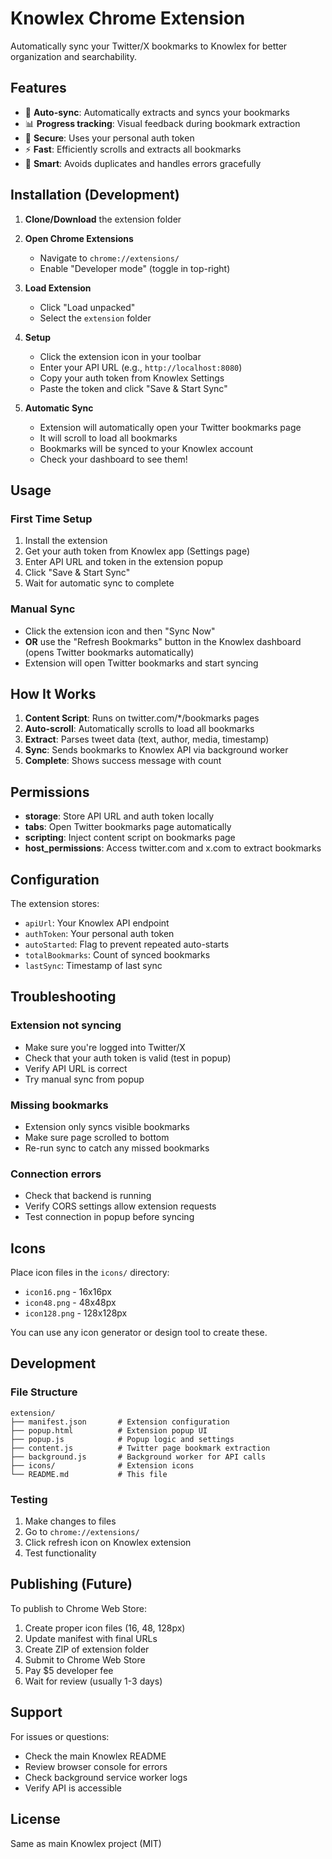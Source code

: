 # Knowlex Chrome Extension

Automatically sync your Twitter/X bookmarks to Knowlex for better organization and searchability.

## Features

- 🔄 **Auto-sync**: Automatically extracts and syncs your bookmarks
- 📊 **Progress tracking**: Visual feedback during bookmark extraction
- 🔐 **Secure**: Uses your personal auth token
- ⚡ **Fast**: Efficiently scrolls and extracts all bookmarks
- 🎯 **Smart**: Avoids duplicates and handles errors gracefully

## Installation (Development)

1. **Clone/Download** the extension folder

2. **Open Chrome Extensions**
   - Navigate to `chrome://extensions/`
   - Enable "Developer mode" (toggle in top-right)

3. **Load Extension**
   - Click "Load unpacked"
   - Select the `extension` folder

4. **Setup**
   - Click the extension icon in your toolbar
   - Enter your API URL (e.g., `http://localhost:8080`)
   - Copy your auth token from Knowlex Settings
   - Paste the token and click "Save & Start Sync"

5. **Automatic Sync**
   - Extension will automatically open your Twitter bookmarks page
   - It will scroll to load all bookmarks
   - Bookmarks will be synced to your Knowlex account
   - Check your dashboard to see them!

## Usage

### First Time Setup
1. Install the extension
2. Get your auth token from Knowlex app (Settings page)
3. Enter API URL and token in the extension popup
4. Click "Save & Start Sync"
5. Wait for automatic sync to complete

### Manual Sync
- Click the extension icon and then "Sync Now"
- **OR** use the "Refresh Bookmarks" button in the Knowlex dashboard (opens Twitter bookmarks automatically)
- Extension will open Twitter bookmarks and start syncing

## How It Works

1. **Content Script**: Runs on twitter.com/*/bookmarks pages
2. **Auto-scroll**: Automatically scrolls to load all bookmarks
3. **Extract**: Parses tweet data (text, author, media, timestamp)
4. **Sync**: Sends bookmarks to Knowlex API via background worker
5. **Complete**: Shows success message with count

## Permissions

- **storage**: Store API URL and auth token locally
- **tabs**: Open Twitter bookmarks page automatically
- **scripting**: Inject content script on bookmarks page
- **host_permissions**: Access twitter.com and x.com to extract bookmarks

## Configuration

The extension stores:
- `apiUrl`: Your Knowlex API endpoint
- `authToken`: Your personal auth token
- `autoStarted`: Flag to prevent repeated auto-starts
- `totalBookmarks`: Count of synced bookmarks
- `lastSync`: Timestamp of last sync

## Troubleshooting

### Extension not syncing
- Make sure you're logged into Twitter/X
- Check that your auth token is valid (test in popup)
- Verify API URL is correct
- Try manual sync from popup

### Missing bookmarks
- Extension only syncs visible bookmarks
- Make sure page scrolled to bottom
- Re-run sync to catch any missed bookmarks

### Connection errors
- Check that backend is running
- Verify CORS settings allow extension requests
- Test connection in popup before syncing

## Icons

Place icon files in the `icons/` directory:
- `icon16.png` - 16x16px
- `icon48.png` - 48x48px
- `icon128.png` - 128x128px

You can use any icon generator or design tool to create these.

## Development

### File Structure
```
extension/
├── manifest.json       # Extension configuration
├── popup.html          # Extension popup UI
├── popup.js            # Popup logic and settings
├── content.js          # Twitter page bookmark extraction
├── background.js       # Background worker for API calls
├── icons/              # Extension icons
└── README.md           # This file
```

### Testing
1. Make changes to files
2. Go to `chrome://extensions/`
3. Click refresh icon on Knowlex extension
4. Test functionality

## Publishing (Future)

To publish to Chrome Web Store:
1. Create proper icon files (16, 48, 128px)
2. Update manifest with final URLs
3. Create ZIP of extension folder
4. Submit to Chrome Web Store
5. Pay $5 developer fee
6. Wait for review (usually 1-3 days)

## Support

For issues or questions:
- Check the main Knowlex README
- Review browser console for errors
- Check background service worker logs
- Verify API is accessible

## License

Same as main Knowlex project (MIT)

